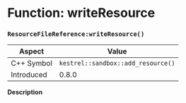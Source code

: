 
# Function: writeResource
### `ResourceFileReference:writeResource()`

| Aspect | Value |
| --- | --- |
| C++ Symbol | `kestrel::sandbox::add_resource()` |
| Introduced | 0.8.0 |

**Description**


